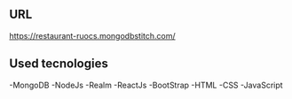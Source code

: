 ## URL
https://restaurant-ruocs.mongodbstitch.com/

## Used tecnologies
-MongoDB
-NodeJs
-Realm
-ReactJs
-BootStrap
-HTML
-CSS
-JavaScript
